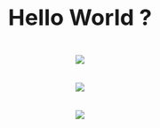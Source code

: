 <center><h1 style="font-size: 40px;">Hello World ?</h></center>

<br />

<div align="center">
  
  <img src="https://i.pinimg.com/originals/e9/0e/6c/e90e6ced05e7e96a17cf66866b4031cd.gif" />
  
 </div>

<br />
<br />

<div align="center">
  
  <img src ="https://stats.quine.sh/aberrant/languages-over-time?theme=dark" />
  
  </div>
  
<br />
<br />

<div align="center">
  
  <img src ="https://stats.quine.sh/aberrant/github?theme=dark" />
  
 </div>

